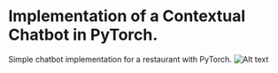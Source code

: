 # Implementation of a Contextual Chatbot in PyTorch.  
Simple chatbot implementation for a restaurant with PyTorch. 
![Alt text](https://av-eks-blogoptimized.s3.amazonaws.com/0_xXUYOs5MWWenxoNz-thumbnail_webp-600x300.png)
